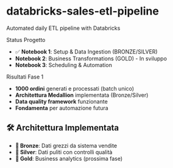 # databricks-sales-etl-pipeline
Automated daily ETL pipeline with Databricks


Status Progetto
- ✅ **Notebook 1**: Setup & Data Ingestion (BRONZE/SILVER)
- **Notebook 2**: Business Transformations (GOLD) - In sviluppo
- **Notebook 3**: Scheduling & Automation

Risultati Fase 1
- **1000 ordini** generati e processati (batch unico)
- **Architettura Medallion** implementata (Bronze/Silver)
- **Data quality framework** funzionante
- **Fondamenta** per automazione futura


## 🛠️ Architettura Implementata
- **🥉 Bronze**: Dati grezzi da sistema vendite
- **🥈 Silver**: Dati puliti con controlli qualità
- **🥇 Gold**: Business analytics (prossima fase)
